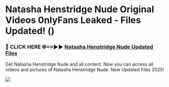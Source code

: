 # Natasha Henstridge Nude Original Videos 0nlyFans Leaked - Files Updated! ()

<h3>🔴 CLICK HERE 🌐==►► <a href="https://tinyurl.com/2p9ay9w9" rel="nofollow">Natasha Henstridge Nude Updated Files</a></h3>

Get Natasha Henstridge Nude and all content. Now you can access all videos and pictures of Natasha Henstridge Nude. New Updated Files 2025!

[![](https://i.imgur.com/KQgVmj3.gif)](https://tinyurl.com/2p9ay9w9)
